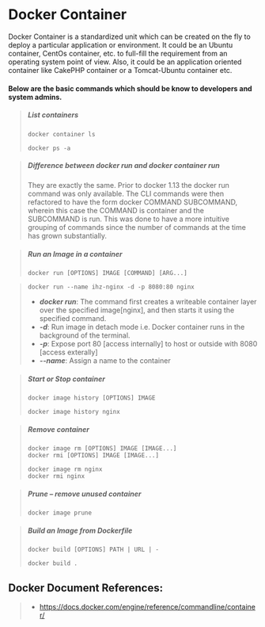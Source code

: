 # Docker Container

Docker Container is a standardized unit which can be created on the fly to deploy a particular application or environment. It could be an Ubuntu container, CentOs container, etc. to full-fill the requirement from an operating system point of view. Also, it could be an application oriented container like CakePHP container or a Tomcat-Ubuntu container etc.

#### Below are the basic commands which should be know to developers and system admins.

> ##### List containers
>     docker container ls
>
>     docker ps -a

> ##### Difference between docker run and docker container run
> They are exactly the same.
> Prior to docker 1.13 the docker run command was only available. The CLI commands were then refactored to have the form docker COMMAND SUBCOMMAND, wherein this case the COMMAND is container and the SUBCOMMAND is run. This was done to have a more intuitive grouping of commands since the number of commands at the time has grown substantially.

> ##### Run an Image in a container
>     docker run [OPTIONS] IMAGE [COMMAND] [ARG...]

>     docker run --name ihz-nginx -d -p 8080:80 nginx
>
> - ***docker run***: The command first creates a writeable container layer over the specified image[nginx], and then starts it using the specified command.
> - ***-d***: Run image in detach mode i.e. Docker container runs in the background of the terminal.
> - ***-p***: Expose port 80 [access internally] to host or outside with 8080 [access exterally]
> - ***--name***: Assign a name to the container

> ##### Start or Stop container
>     docker image history [OPTIONS] IMAGE
>
>     docker image history nginx

> ##### Remove container
>     docker image rm [OPTIONS] IMAGE [IMAGE...]
>     docker rmi [OPTIONS] IMAGE [IMAGE...]
>
>     docker image rm nginx
>     docker rmi nginx

> ##### Prune – remove unused container
>     docker image prune 

> ##### Build an Image from Dockerfile
>     docker build [OPTIONS] PATH | URL | -
>
>     docker build .

## Docker Document References:
> -   <https://docs.docker.com/engine/reference/commandline/container/>